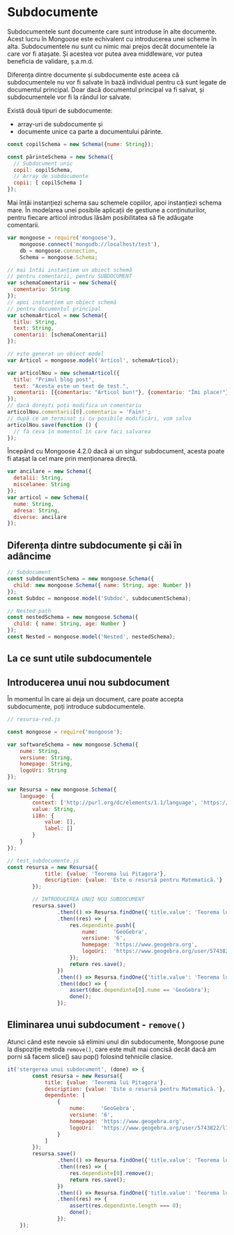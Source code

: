 # Subdocumente

Subdocumentele sunt documente care sunt introduse în alte documente. Acest lucru în Mongoose este echivalent cu introducerea unei scheme în alta. Subdocumentele nu sunt cu nimic mai prejos decât documentele la care vor fi atașate. Și acestea vor putea avea middleware, vor putea beneficia de validare, ș.a.m.d.

Diferența dintre documente și subdocumente este aceea că subdocumentele nu vor fi salvate în bază individual pentru că sunt legate de documentul principal. Doar dacă documentul principal va fi salvat, și subdocumentele vor fi la rândul lor salvate.

Există două tipuri de subdocumente:

- array-uri de subdocumente și
- documente unice ca parte a documentului părinte.

```javascript
const copilSchema = new Schema({nume: String});

const părinteSchema = new Schema({
  // Subdocument unic
  copil: copilSchema,
  // Array de subdocumente
  copii: [ copilSchema ]
});
```

Mai întâi instanțiezi schema sau schemele copiilor, apoi instanțiezi schema mare. În modelarea unei posibile aplicații de gestiune a conținuturilor, pentru fiecare articol introdus lăsăm posibilitatea să fie adăugate comentarii.

```javascript
var mongoose = require('mongoose'),
    mongoose.connect('mongodb://localhost/test'),
    db = mongoose.connection,
    Schema = mongoose.Schema;

// mai întâi instanțiem un obiect schemă
// pentru comentarii, pentru SUBDOCUMENT
var schemaComentarii = new Schema({
  comentariu: String
});
// apoi instanțiem un obiect schemă
// pentru documentul principal
var schemaArticol = new Schema({
  titlu: String,
  text: String,
  comentarii: [schemaComentarii]
});

// este generat un obiect model
var Articol = mongoose.model('Articol', schemaArticol);

var articolNou = new schemaArticol({
  titlu: "Primul blog post",
  text: "Acesta este un text de test.",
  comentarii: [{comentariu: "Articol bun!"}, {comentariu: "Îmi place!"}]
});
// dacă dorești poți modifica un comentariu
articolNou.comentarii[0].comentariu = 'Fain!';
// după ce am terminat și cu posibile modificări, vom salva
articolNou.save(function () {
  // fă ceva în momentul în care faci salvarea
});
```

Începând cu Mongoose 4.2.0 dacă ai un singur subdocument, acesta poate fi atașat la cel mare prin menționarea directă.

```javascript
var ancilare = new Schema({
  detalii: String,
  miscelanee: String
});
var articol = new Schema({
  nume: String,
  adresa: String,
  diverse: ancilare
});
```

## Diferența dintre subdocumente și căi în adâncime

```javascript
// Subdocument
const subdocumentSchema = new mongoose.Schema({
  child: new mongoose.Schema({ name: String, age: Number })
});
const Subdoc = mongoose.model('Subdoc', subdocumentSchema);

// Nested path
const nestedSchema = new mongoose.Schema({
  child: { name: String, age: Number }
});
const Nested = mongoose.model('Nested', nestedSchema);
```

## La ce sunt utile subdocumentele



## Introducerea unui nou subdocument

În momentul în care ai deja un document, care poate accepta subdocumente, poți introduce subdocumentele.

```javascript
// resursa-red.js

const mongoose = require('mongoose');

var softwareSchema = new mongoose.Schema({
    nume: String,
    versiune: String,
    homepage: String,
    logoUri: String
});

var Resursa = new mongoose.Schema({
    language: {
        context: ['http://purl.org/dc/elements/1.1/language', 'https://schema.org/Language'],
        value: String,
        i18n: {
            value: [],
            label: []
        }
    }
});

// test_subdocumente.js
const resursa = new Resursa({
            title: {value: 'Teorema lui Pitagora'},
            description: {value: 'Este o resursă pentru Matematică.'}
        });

        // INTRODUCEREA UNUI NOU SUBDOCUMENT
        resursa.save()
                .then(() => Resursa.findOne({'title.value': 'Teorema lui Pitagora'}))
                .then((res) => {
                    res.dependinte.push({
                        nume:     'GeoGebra',
                        versiune: '6',
                        homepage: 'https://www.geogebra.org',
                        logoUri:  'https://www.geogebra.org/user/5743822/l7VDZjRWVSdno5Nf/avatar.png'
                    });
                    return res.save();
                })
                .then(() => Resursa.findOne({'title.value': 'Teorema lui Pitagora'}))
                .then((doc) => {
                    assert(doc.dependinte[0].nume == 'GeoGebra');
                    done();
                });
```

## Eliminarea unui subdocument - `remove()`

Atunci când este nevoie să elimini unul din subdocumente, Mongoose pune la dispoziție metoda `remove()`, care este mult mai concisă decât dacă am porni să facem slice() sau pop() folosind tehnicile clasice.

```javascript
it('stergerea unui subdocument', (done) => {
        const resursa = new Resursa({
            title: {value: 'Teorema lui Pitagora'},
            description: {value: 'Este o resursă pentru Matematică.'},
            dependinte: [
                {
                    nume:     'GeoGebra',
                    versiune: '6',
                    homepage: 'https://www.geogebra.org',
                    logoUri:  'https://www.geogebra.org/user/5743822/l7VDZjRWVSdno5Nf/avatar.png'
                }
            ]
        });
        resursa.save()
                .then(() => Resursa.findOne({'title.value': 'Teorema lui Pitagora'}))
                .then((res) => {
                    res.dependinte[0].remove();
                    return res.save();
                })
                .then(() => Resursa.findOne({'title.value': 'Teorema lui Pitagora'}))
                .then((res) => {
                    assert(res.dependinte.length === 0);
                    done();
                });
    });
```

